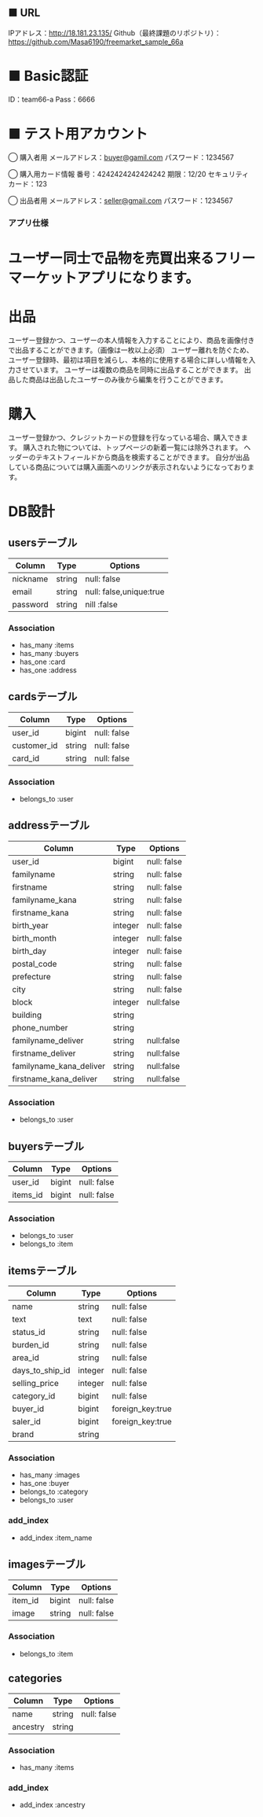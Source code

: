 ## ■ URL
IPアドレス：http://18.181.23.135/
Github（最終課題のリポジトリ）：https://github.com/Masa6190/freemarket_sample_66a

# ■ Basic認証
ID：team66-a
Pass：6666

# ■ テスト用アカウント
◯ 購入者用
メールアドレス：buyer@gamil.com
パスワード：1234567

◯ 購入用カード情報
番号：4242424242424242
期限：12/20
セキュリティカード：123

◯ 出品者用
メールアドレス：seller@gmail.com
パスワード：1234567


### アプリ仕様
# ユーザー同士で品物を売買出来るフリーマーケットアプリになります。

# 出品
ユーザー登録かつ、ユーザーの本人情報を入力することにより、商品を画像付きで出品することができます。（画像は一枚以上必須）
ユーザー離れを防ぐため、ユーザー登録時、最初は項目を減らし、本格的に使用する場合に詳しい情報を入力させています。
ユーザーは複数の商品を同時に出品することができます。
出品した商品は出品したユーザーのみ後から編集を行うことができます。

# 購入
ユーザー登録かつ、クレジットカードの登録を行なっている場合、購入できます。
購入された物については、トップページの新着一覧には除外されます。
ヘッダーのテキストフィールドから商品を検索することができます。
自分が出品している商品については購入画面へのリンクが表示されないようになっております。

# DB設計
## usersテーブル
|Column|Type|Options|
|------|----|-------|
|nickname|string|null: false|
|email|string|null: false,unique:true|
|password|string|nill :false|

### Association
- has_many :items
- has_many :buyers
- has_one :card
- has_one :address


## cardsテーブル
|Column|Type|Options|
|------|----|-------|
|user_id|bigint|null: false|
|customer_id|string|null: false|
|card_id|string|null: false|
### Association
- belongs_to :user

## addressテーブル
|Column|Type|Options|
|------|----|-------|
|user_id|bigint|null: false|
|familyname|string|null: false|
|firstname|string|null: false|
|familyname_kana|string|null: false|
|firstname_kana|string|null: false|
|birth_year|integer|null: false|
|birth_month|integer|null: false|
|birth_day|integer|null: faise|
|postal_code|string|null: false|
|prefecture|string|null: false|
|city|string|null: false|
|block|integer|null:false|
|building|string|
|phone_number|string|
|familyname_deliver|string|null:false|
|firstname_deliver|string|null:false|
|familyname_kana_deliver|string|null:false|
|firstname_kana_deliver|string|null:false|
### Association
- belongs_to :user

## buyersテーブル
|Column|Type|Options|
|------|----|-------|
|user_id|bigint|null: false|
|items_id|bigint|null: false|
### Association
- belongs_to :user
- belongs_to :item


## itemsテーブル
|Column|Type|Options|
|------|----|-------|
|name|string|null: false|
|text|text|null: false|
|status_id|string|null: false|
|burden_id|string|null: false|
|area_id|string|null: false|
|days_to_ship_id|integer|null: false|
|selling_price|integer|null: false|
|category_id|bigint|null: false|
|buyer_id|bigint|foreign_key:true|
|saler_id|bigint|foreign_key:true|
|brand|string||
### Association
- has_many :images
- has_one :buyer
- belongs_to :category
- belongs_to :user
### add_index
- add_index :item_name


## imagesテーブル
|Column|Type|Options|
|------|----|-------|
|item_id|bigint|null: false|
|image|string|null: false|
### Association
- belongs_to :item

## categories
|Column|Type|Options|
|------|----|-------|
|name|string|null: false|
|ancestry|string|
### Association
- has_many :items
### add_index
- add_index :ancestry

